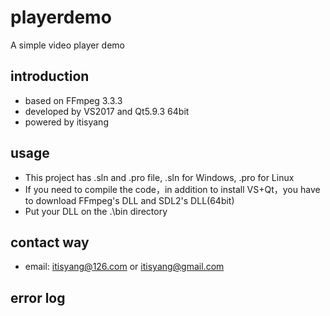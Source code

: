 # playerdemo
A simple video player demo

## introduction
- based on FFmpeg 3.3.3
- developed by VS2017 and Qt5.9.3 64bit
- powered by itisyang

## usage
- This project has .sln and .pro file, .sln for Windows, .pro for Linux
- If you need to compile the code，in addition to install VS+Qt，you have to download FFmpeg's DLL and SDL2's DLL(64bit)
- Put your DLL on the .\bin directory

## contact way
- email: itisyang@126.com or itisyang@gmail.com

## error log
